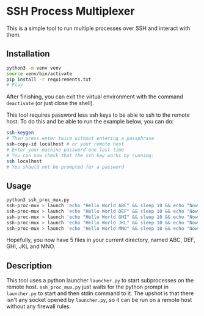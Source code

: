 # SSH Process Multiplexer

This is a simple tool to run multiple processes over SSH and interact with them.

## Installation

```bash
python3 -m venv venv
source venv/bin/activate
pip install -r requirements.txt
# Play
```
After finishing, you can exit the virtual environment with the command `deactivate` (or just close the shell).

This tool requires password less ssh keys to be able to ssh to the remote host. To do this and be able to run the example below, you can do:
```bash
ssh-keygen
# Then press enter twice without entering a passphrase
ssh-copy-id localhost # or your remote host
# Enter your machine password one last time
# You can now check that the ssh key works by running:
ssh localhost
# You should not be prompted for a password
```

## Usage

```bash
python3 ssh_proc_mux.py
ssh-proc-mux > launch 'echo "Hello World ABC" && sleep 10 && echo "Now touching ABC" && touch ABC' localhost
ssh-proc-mux > launch 'echo "Hello World DEF" && sleep 10 && echo "Now touching DEF" && touch DEF' localhost
ssh-proc-mux > launch 'echo "Hello World GHI" && sleep 10 && echo "Now touching GHI" && touch GHI' localhost
ssh-proc-mux > launch 'echo "Hello World JKL" && sleep 10 && echo "Now touching JKL" && touch JKL' localhost
ssh-proc-mux > launch 'echo "Hello World MNO" && sleep 10 && echo "Now touching MNO" && touch MNO' localhost
```
Hopefully, you now have 5 files in your current directory, named ABC, DEF, GHI, JKL and MNO.

## Description

This tool uses a python launcher `launcher.py` to start subprocesses on the remote host. `ssh_proc_mux.py` just waits for the python prompt in `launcher.py` to start and then stdin command to it. The upshot is that there isn't any socket opened by `launcher.py`, so it can be run on a remote host without any firewall rules.
